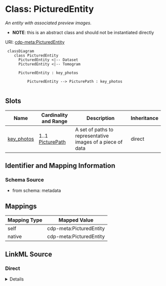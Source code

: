 # Class: PicturedEntity


_An entity with associated preview images._




* __NOTE__: this is an abstract class and should not be instantiated directly


URI: [cdp-meta:PicturedEntity](metadataPicturedEntity)




```mermaid
 classDiagram
    class PicturedEntity
      PicturedEntity <|-- Dataset
      PicturedEntity <|-- Tomogram

      PicturedEntity : key_photos

          PicturedEntity --> PicturePath : key_photos


```




<!-- no inheritance hierarchy -->


## Slots

| Name | Cardinality and Range | Description | Inheritance |
| ---  | --- | --- | --- |
| [key_photos](key_photos.md) | 1..1 <br/> [PicturePath](PicturePath.md) | A set of paths to representative images of a piece of data | direct |









## Identifier and Mapping Information







### Schema Source


* from schema: metadata





## Mappings

| Mapping Type | Mapped Value |
| ---  | ---  |
| self | cdp-meta:PicturedEntity |
| native | cdp-meta:PicturedEntity |





## LinkML Source

<!-- TODO: investigate https://stackoverflow.com/questions/37606292/how-to-create-tabbed-code-blocks-in-mkdocs-or-sphinx -->

### Direct

<details>
```yaml
name: PicturedEntity
description: An entity with associated preview images.
from_schema: metadata
abstract: true
attributes:
  key_photos:
    name: key_photos
    description: A set of paths to representative images of a piece of data.
    from_schema: metadata
    rank: 1000
    alias: key_photos
    owner: PicturedEntity
    domain_of:
    - PicturedEntity
    - Dataset
    - Tomogram
    range: PicturePath
    required: true
    inlined: true
    inlined_as_list: true

```
</details>

### Induced

<details>
```yaml
name: PicturedEntity
description: An entity with associated preview images.
from_schema: metadata
abstract: true
attributes:
  key_photos:
    name: key_photos
    description: A set of paths to representative images of a piece of data.
    from_schema: metadata
    rank: 1000
    alias: key_photos
    owner: PicturedEntity
    domain_of:
    - PicturedEntity
    - Dataset
    - Tomogram
    range: PicturePath
    required: true
    inlined: true
    inlined_as_list: true

```
</details>
